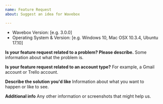 ```yaml
---
name: Feature Request
about: Suggest an idea for Wavebox

---
```


* Wavebox Version: [e.g. 3.0.0]
* Operating System & Version: [e.g. Windows 10, Mac OSX 10.3.4, Ubuntu 17.10]

**Is your feature request related to a problem? Please describe.**
Some information about what the problem is.

**Is your feature request related to an account type?**
For example, a Gmail account or Trello account.

**Describe the solution you'd like**
Information about what you want to happen or like to see.

**Additional info**
Any other information or screenshots that might help us.
